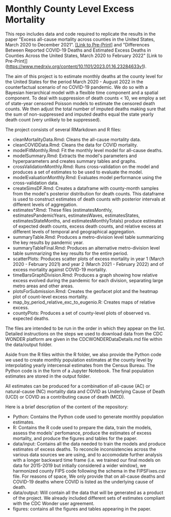 # Monthly County Level Excess Mortality

This repo includes data and code required to replicate the results in the paper "Excess all-cause mortality across counties in the United States, March 2020 to December 2021". [[Link to Pre-Print]](https://www.medrxiv.org/content/10.1101/2022.04.23.22274192v4) and "Differences Between Reported COVID-19 Deaths and Estimated Excess Deaths in Counties Across the United States, March 2020 to February 2022" [Link to Pre-Print]](https://www.medrxiv.org/content/10.1101/2023.01.16.23284633v1).

The aim of this project is to estimate monthly deaths at the county level for the United States for the period March 2020 - August 2022 in the counterfactual scenario of no COVID-19 pandemic. We do so with a Bayesian hierarchical model with a flexible time component and a spatial component. To deal with suppression of death counts < 10, we employ a set of state-year censored Poisson models to estimate the censored death counts. We then adjust the total number of imputed deaths making sure that the sum of non-suppressed and imputed deaths equal the state yearly death count (very unlikely to be suppressed).

The project consists of several RMarkdown and R files:

- cleanMortalityData.Rmd: Cleans the all-cause mortality data.
- cleanCOVIDData.Rmd: Cleans the data for COVID mortality.
- modelFitMonthly.Rmd: Fit the monthly level model for all-cause deaths.
- modelSummary.Rmd: Extracts the model's parameters and hyperparameters and creates summary tables and graphs.
- crossValidationMonthly.Rmd: Runs cross-validation on the model and produces a set of estimates to be used to evaluate the model.
- modelEvaluationMonthly.Rmd: Evaluates model performance using the cross-validation data.
- createSimsDF.Rmd: Creates a dataframe with county-month samples from the model's posterior distribution for death counts. This dataframe is used to construct estimates of death counts with posterior intervals at different levels of aggregation.
- estimates*.Rmd: These files (estimatesMonthly, estimatesPandemicYears, estimatesWaves, estimatesStates, estimatesStateMonths, and estimatesMonthlyTotals) produce estimates of expected death counts, excess death counts, and relative excess at different levels of temporal and geographical aggregation.
- summaryTable.Rmd: Produces a metro-division level table summarizing the key results by pandemic year.
- summaryTableFinal.Rmd: Produces an alternative metro-division level table summarizing the key results for the entire period.
- scatterPlots: Produces scatter plots of excess mortality in year 1 (March 2020 - February 2021) and year 2 (March 2021 - February 2022) and of excess mortality against COVID-19 mortality.
- timeBarsGraphDivision.Rmd: Produces a graph showing how relative excess evolved during the pandemic for each division, separating large metro areas and other areas.
- plotsForSubmission.Rmd: Creates the geofacet plot and the heatmap plot of count-level excess mortality.
- map_by_period_relative_exc_to_eugenio.R: Creates maps of relative excess.
- countyPlots: Produces a set of county-level plots of observed vs. expected deaths.

The files are intended to be run in the order in which they appear on the list. Detailed instructions on the steps we used to download data from the CDC WONDER platform are given in the CDCWONDERDataDetails.md file within the data/output folder.

Aside from the R files within the R folder, we also provide the Python code we used to create monthly population estimates at the county level by interpolating yearly intercensal estimates from the Census Bureau. The Python code is in the form of a Jupyter Notebook. The final population estimates are stored in the output folder.

All estimates can be produced for a combination of all-cause (AC) or natural-cause (NC) mortality data and COVID as Underlying Cause of Death (UCD) or COVID as a contributing cause of death (MCD).

Here is a brief description of the content of the repository:

- Python: Contains the Python code used to generate monthly population estimates.
- R: Contains the R code used to prepare the data, train the models, assess the models' perfomance, produce the estimates of excess mortality, and produce the figures and tables for the paper.
- data/input: Contains all the data needed to train the models and produce estimates of excess deaths. To reconcile inconsistencies across the various data sources we are using, and to accomodate further analysis with a longer backward time frame (i.e. we trained our final models on data for 2015-2019 but initially considered a wider window), we harmonized county FIPS code following the schema in the FIPSFixes.csv file. For reasons of space, We only provide that on all-cause deaths and COVID-19 deaths where COVID is listed as the underlying cause of death.
- data/output: Will contain all the data that will be generated as a product of the project. We already included different sets of estimates compliant with the CDC Wonder user agreement.
- figures: contains all the figures and tables appearing in the paper.

